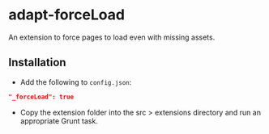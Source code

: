 # adapt-forceLoad

An extension to force pages to load even with missing assets.

## Installation

* Add the following to `config.json`:
```json
"_forceLoad": true
```
* Copy the extension folder into the src > extensions directory and run an appropriate Grunt task.